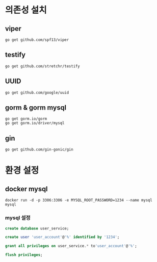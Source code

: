 # 의존성 설치

## viper

```shell
go get github.com/spf13/viper
```

## testify

```shell
go get github.com/stretchr/testify
```

## UUID 
```shell
go get github.com/google/uuid
```

## gorm & gorm mysql

```shell
go get gorm.io/gorm
go get gorm.io/driver/mysql

```

## gin

``` shell
go get github.com/gin-gonic/gin
```

# 환경 설정

## docker mysql

```shell
docker run -d -p 3306:3306 -e MYSQL_ROOT_PASSWORD=1234 --name mysql mysql
```

### mysql 설정

```sql
create database user_service;

create user 'user_account'@'%' identified by '1234';

grant all privileges on user_service.* to'user_account'@'%';

flush privileges;
```